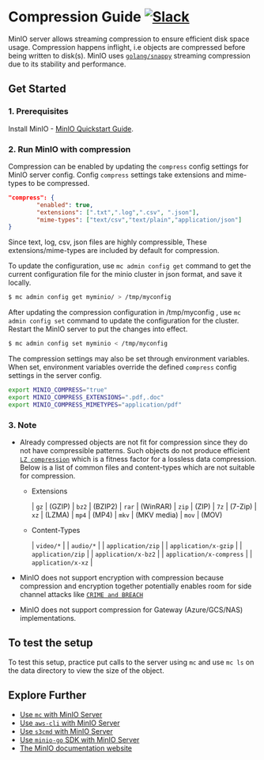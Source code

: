 # Compression Guide [![Slack](https://slack.min.io/slack?type=svg)](https://slack.min.io)

MinIO server allows streaming compression to ensure efficient disk space usage. Compression happens inflight, i.e objects are compressed before being written to disk(s). MinIO uses [`golang/snappy`](https://github.com/golang/snappy) streaming compression due to its stability and performance.

## Get Started

### 1. Prerequisites

Install MinIO - [MinIO Quickstart Guide](https://docs.min.io/docs/minio-quickstart-guide).

### 2. Run MinIO with compression

Compression can be enabled by updating the `compress` config settings for MinIO server config. Config `compress` settings take extensions and mime-types to be compressed.

```json
"compress": {
        "enabled": true,
        "extensions": [".txt",".log",".csv", ".json"],
        "mime-types": ["text/csv","text/plain","application/json"]
}
```

Since text, log, csv, json files are highly compressible, These extensions/mime-types are included by default for compression.

To update the configuration, use `mc admin config get` command to get the current configuration file for the minio cluster in json format, and save it locally.

```sh
$ mc admin config get myminio/ > /tmp/myconfig
```

After updating the compression configuration in /tmp/myconfig , use `mc admin config set` command to update the configuration for the cluster. Restart the MinIO server to put the changes into effect.

```sh
$ mc admin config set myminio < /tmp/myconfig
```

The compression settings may also be set through environment variables. When set, environment variables override the defined `compress` config settings in the server config.

```bash
export MINIO_COMPRESS="true"
export MINIO_COMPRESS_EXTENSIONS=".pdf,.doc"
export MINIO_COMPRESS_MIMETYPES="application/pdf"
```

### 3. Note

- Already compressed objects are not fit for compression since they do not have compressible patterns. Such objects do not produce efficient [`LZ compression`](https://en.wikipedia.org/wiki/LZ77_and_LZ78) which is a fitness factor for a lossless data compression. Below is a list of common files and content-types which are not suitable for compression.

    - Extensions

      | `gz` | (GZIP)
      | `bz2` | (BZIP2)
      | `rar` | (WinRAR)
      | `zip` | (ZIP)
      | `7z` | (7-Zip)
      | `xz` | (LZMA)
      | `mp4` | (MP4)
      | `mkv` | (MKV media)
      | `mov` | (MOV)

    - Content-Types

      | `video/*` |
      | `audio/*` |
      | `application/zip` |
      | `application/x-gzip` |
      | `application/zip` |
      | `application/x-bz2` |
      | `application/x-compress` |
      | `application/x-xz` |

- MinIO does not support encryption with compression because compression and encryption together potentially enables room for side channel attacks like [`CRIME and BREACH`](https://blog.minio.io/c-e-compression-encryption-cb6b7f04a369)

- MinIO does not support compression for Gateway (Azure/GCS/NAS) implementations.

## To test the setup

To test this setup, practice put calls to the server using `mc` and use `mc ls` on the data directory to view the size of the object.

## Explore Further

- [Use `mc` with MinIO Server](https://docs.min.io/docs/minio-client-quickstart-guide)
- [Use `aws-cli` with MinIO Server](https://docs.min.io/docs/aws-cli-with-minio)
- [Use `s3cmd` with MinIO Server](https://docs.min.io/docs/s3cmd-with-minio)
- [Use `minio-go` SDK with MinIO Server](https://docs.min.io/docs/golang-client-quickstart-guide)
- [The MinIO documentation website](https://docs.min.io)
